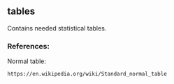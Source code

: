 ## tables

Contains needed statistical tables.

### References:

Normal table:

    https://en.wikipedia.org/wiki/Standard_normal_table
